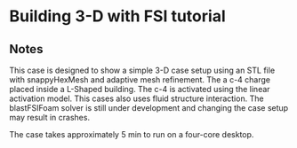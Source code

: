 # Building 3-D with FSI tutorial

## Notes

This case is designed to show a simple 3-D case setup using an STL file with snappyHexMesh and adaptive mesh refinement. The a c-4 charge placed inside a L-Shaped building. The c-4 is activated using the linear activation model. This cases also uses fluid structure interaction. The blastFSIFoam solver is still under development and changing the case setup may result in crashes.


The case takes approximately 5 min to run on a four-core desktop.


